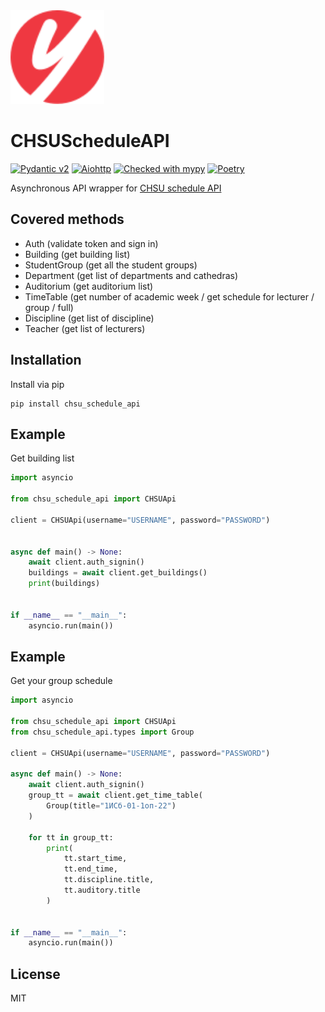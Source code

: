 <img src="https://raw.githubusercontent.com/vovchic17/static/main/src/logo.svg" alt="drawing" width="150"/>


# CHSUScheduleAPI
[![Pydantic v2](https://img.shields.io/endpoint?url=https://raw.githubusercontent.com/pydantic/pydantic/main/docs/badge/v2.json)](https://pydantic.dev)
[![Aiohttp](https://img.shields.io/badge/aiohttp-v3.9.3-2c5bb4?logo=aiohttp)](https://docs.aiohttp.org/en/stable/)
[![Checked with mypy](https://img.shields.io/endpoint?url=https://raw.githubusercontent.com/vovchic17/static/main/src/badges/mypy.json)](https://mypy-lang.org/)
[![Poetry](https://img.shields.io/endpoint?url=https://python-poetry.org/badge/v0.json)](https://python-poetry.org/)

Asynchronous API wrapper for [CHSU schedule API](http://api.chsu.ru)

## Covered methods
* Auth (validate token and sign in)
* Building (get building list)
* StudentGroup (get all the student groups)
* Department (get list of departments and cathedras)
* Auditorium (get auditorium list)
* TimeTable (get number of academic week / get schedule for lecturer / group / full)
* Discipline (get list of discipline)
* Teacher (get list of lecturers)

## Installation

Install via pip

```shell
pip install chsu_schedule_api
```

## Example
Get building list
```python
import asyncio

from chsu_schedule_api import CHSUApi

client = CHSUApi(username="USERNAME", password="PASSWORD")


async def main() -> None:
    await client.auth_signin()
    buildings = await client.get_buildings()
    print(buildings)


if __name__ == "__main__":
    asyncio.run(main())
```

## Example
Get your group schedule
```python
import asyncio

from chsu_schedule_api import CHSUApi
from chsu_schedule_api.types import Group

client = CHSUApi(username="USERNAME", password="PASSWORD")

async def main() -> None:
    await client.auth_signin()
    group_tt = await client.get_time_table(
        Group(title="1ИСб-01-1оп-22")
    )

    for tt in group_tt:
        print(
            tt.start_time,
            tt.end_time,
            tt.discipline.title,
            tt.auditory.title
        )


if __name__ == "__main__":
    asyncio.run(main())
```

## License
MIT